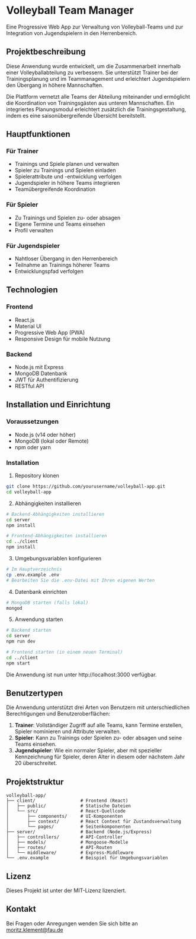 # Volleyball Team Manager

Eine Progressive Web App zur Verwaltung von Volleyball-Teams und zur Integration von Jugendspielern in den Herrenbereich.

## Projektbeschreibung

Diese Anwendung wurde entwickelt, um die Zusammenarbeit innerhalb einer Volleyballabteilung zu verbessern. Sie unterstützt Trainer bei der Trainingsplanung und im Teammanagement und erleichtert Jugendspielern den Übergang in höhere Mannschaften.

Die Plattform vernetzt alle Teams der Abteilung miteinander und ermöglicht die Koordination von Trainingsgästen aus unteren Mannschaften. Ein integriertes Planungsmodul erleichtert zusätzlich die Trainingsgestaltung, indem es eine saisonübergreifende Übersicht bereitstellt.

## Hauptfunktionen

### Für Trainer
- Trainings und Spiele planen und verwalten
- Spieler zu Trainings und Spielen einladen
- Spielerattribute und -entwicklung verfolgen
- Jugendspieler in höhere Teams integrieren
- Teamübergreifende Koordination

### Für Spieler
- Zu Trainings und Spielen zu- oder absagen
- Eigene Termine und Teams einsehen
- Profil verwalten

### Für Jugendspieler
- Nahtloser Übergang in den Herrenbereich
- Teilnahme an Trainings höherer Teams
- Entwicklungspfad verfolgen

## Technologien

### Frontend
- React.js
- Material UI
- Progressive Web App (PWA)
- Responsive Design für mobile Nutzung

### Backend
- Node.js mit Express
- MongoDB Datenbank
- JWT für Authentifizierung
- RESTful API

## Installation und Einrichtung

### Voraussetzungen
- Node.js (v14 oder höher)
- MongoDB (lokal oder Remote)
- npm oder yarn

### Installation

1. Repository klonen
```bash
git clone https://github.com/yourusername/volleyball-app.git
cd volleyball-app
```

2. Abhängigkeiten installieren
```bash
# Backend-Abhängigkeiten installieren
cd server
npm install

# Frontend-Abhängigkeiten installieren
cd ../client
npm install
```

3. Umgebungsvariablen konfigurieren
```bash
# Im Hauptverzeichnis
cp .env.example .env
# Bearbeiten Sie die .env-Datei mit Ihren eigenen Werten
```

4. Datenbank einrichten
```bash
# MongoDB starten (falls lokal)
mongod
```

5. Anwendung starten
```bash
# Backend starten
cd server
npm run dev

# Frontend starten (in einem neuen Terminal)
cd ../client
npm start
```

Die Anwendung ist nun unter http://localhost:3000 verfügbar.

## Benutzertypen

Die Anwendung unterstützt drei Arten von Benutzern mit unterschiedlichen Berechtigungen und Benutzeroberflächen:

1. **Trainer**: Vollständiger Zugriff auf alle Teams, kann Termine erstellen, Spieler nominieren und Attribute verwalten.
2. **Spieler**: Kann zu Trainings oder Spielen zu- oder absagen und seine Teams einsehen.
3. **Jugendspieler**: Wie ein normaler Spieler, aber mit spezieller Kennzeichnung für Spieler, deren Alter in diesem oder nächstem Jahr 20 überschreitet.

## Projektstruktur

```
volleyball-app/
├── client/                 # Frontend (React)
│   ├── public/             # Statische Dateien
│   └── src/                # React-Quellcode
│       ├── components/     # UI-Komponenten
│       ├── context/        # React Context für Zustandsverwaltung
│       └── pages/          # Seitenkomponenten
├── server/                 # Backend (Node.js/Express)
│   ├── controllers/        # API-Controller
│   ├── models/             # Mongoose-Modelle
│   ├── routes/             # API-Routen
│   └── middleware/         # Express-Middleware
└── .env.example            # Beispiel für Umgebungsvariablen
```

## Lizenz

Dieses Projekt ist unter der MIT-Lizenz lizenziert.

## Kontakt

Bei Fragen oder Anregungen wenden Sie sich bitte an moritz.klement@fau.de